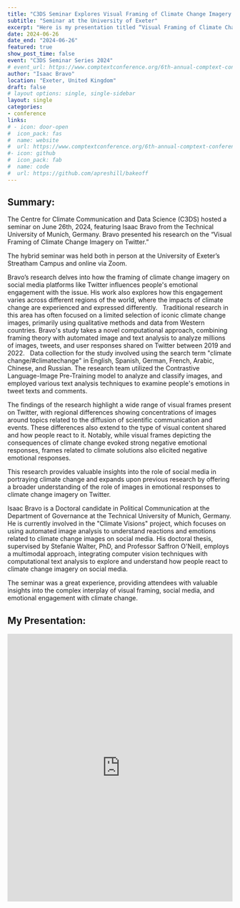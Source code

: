 ```yaml
---
title: "C3DS Seminar Explores Visual Framing of Climate Change Imagery on Twitter"
subtitle: "Seminar at the University of Exeter"
excerpt: "Here is my presentation titled “Visual Framing of Climate Change Imagery on Twitter.”, at the Centre for Climate Communication and Data Science (C3DS) in Exeter (United Kingdom)."
date: 2024-06-26
date_end: "2024-06-26"
featured: true
show_post_time: false
event: "C3DS Seminar Series 2024"
# event_url: https://www.comptextconference.org/6th-annual-comptext-conference-2024/
author: "Isaac Bravo"
location: "Exeter, United Kingdom"
draft: false
# layout options: single, single-sidebar
layout: single
categories:
- conference
links:
# - icon: door-open
#  icon_pack: fas
#  name: website
#  url: https://www.comptextconference.org/6th-annual-comptext-conference-2024/
#- icon: github
#  icon_pack: fab
#  name: code
#  url: https://github.com/apreshill/bakeoff
---
```

## Summary:

The Centre for Climate Communication and Data Science (C3DS) hosted a seminar on June 26th, 2024, featuring Isaac Bravo from the Technical University of Munich, Germany. Bravo presented his research on the “Visual Framing of Climate Change Imagery on Twitter.”    

The hybrid seminar was held both in person at the University of Exeter’s Streatham Campus and online via Zoom.    

Bravo’s research delves into how the framing of climate change imagery on social media platforms like Twitter influences people's emotional engagement with the issue. His work also explores how this engagement varies across different regions of the world, where the impacts of climate change are experienced and expressed differently.    
Traditional research in this area has often focused on a limited selection of iconic climate change images, primarily using qualitative methods and data from Western countries.  Bravo's study takes a novel computational approach, combining framing theory with automated image and text analysis to analyze millions of images, tweets, and user responses shared on Twitter between 2019 and 2022.    
Data collection for the study involved using the search term "climate change/#climatechange" in English, Spanish, German, French, Arabic, Chinese, and Russian.  The research team utilized the Contrastive Language-Image Pre-Training model to analyze and classify images, and employed various text analysis techniques to examine people's emotions in tweet texts and comments.    

The findings of the research highlight a wide range of visual frames present on Twitter, with regional differences showing concentrations of images around topics related to the diffusion of scientific communication and events.  These differences also extend to the type of visual content shared and how people react to it.  Notably, while visual frames depicting the consequences of climate change evoked strong negative emotional responses, frames related to climate solutions also elicited negative emotional responses.    

This research provides valuable insights into the role of social media in portraying climate change and expands upon previous research by offering a broader understanding of the role of images in emotional responses to climate change imagery on Twitter.    

Isaac Bravo is a Doctoral candidate in Political Communication at the Department of Governance at the Technical University of Munich, Germany.  He is currently involved in the "Climate Visions" project, which focuses on using automated image analysis to understand reactions and emotions related to climate change images on social media.  His doctoral thesis, supervised by Stefanie Walter, PhD, and Professor Saffron O'Neill, employs a multimodal approach, integrating computer vision techniques with computational text analysis to explore and understand how people react to climate change imagery on social media.    

The seminar was a great experience, providing attendees with valuable insights into the complex interplay of visual framing, social media, and emotional engagement with climate change.


## My Presentation:

<iframe src="https://drive.google.com/file/d/1plkTgZkljo-lS1ei2ZqM9X38gXxtE31k/preview?usp=sharing" style="width:100%; height:600px;" frameborder="0"></iframe>
